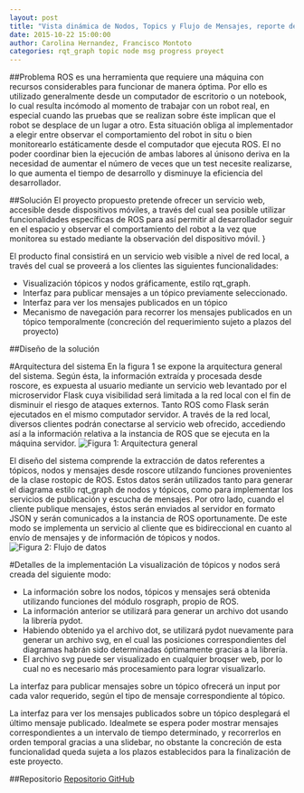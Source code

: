 ```yaml
---
layout: post
title: "Vista dinámica de Nodos, Topics y Flujo de Mensajes, reporte de la propuesta."
date: 2015-10-22 15:00:00
author: Carolina Hernandez, Francisco Montoto
categories: rqt_graph topic node msg progress proyect
---
```


##Problema
ROS es una herramienta que requiere una máquina con recursos considerables para funcionar de manera óptima. Por ello es utilizado generalmente desde un computador de escritorio o un notebook, lo cual resulta incómodo al momento de trabajar con un robot real, en especial cuando las pruebas que se realizan sobre éste implican que el robot se desplace de un lugar a otro. Esta situación obliga al implementador a elegir entre observar el comportamiento del robot in situ o bien monitorearlo estáticamente desde el computador que ejecuta ROS. El no poder coordinar bien la ejecución de ambas labores al únisono deriva en la necesidad de aumentar el número de veces que un test necesite realizarse, lo que aumenta el tiempo de desarrollo y disminuye la eficiencia del desarrollador.

##Solución
El proyecto propuesto pretende ofrecer un servicio web, accesible desde dispositivos móviles, a través del cual sea posible utilizar funcionalidades específicas de ROS para así permitir al desarrollador seguir en el espacio y observar el comportamiento del robot a la vez que monitorea su estado mediante la observación del dispositivo móvil. }

El producto final consistirá en un servicio web visible a nivel de red local, a través del cual se proveerá a los clientes las siguientes funcionalidades:
- Visualización tópicos y nodos gráficamente, estilo rqt_graph.
- Interfaz para publicar mensajes a un tópico previamente seleccionado.
- Interfaz para ver los mensajes publicados en un tópico 
- Mecanismo de navegación para recorrer los mensajes publicados en un tópico temporalmente (concreción del requerimiento sujeto a plazos del proyecto)


##Diseño de la solución

#Arquitectura del sistema
En la figura 1 se expone la arquitectura general del sistema. Según ésta, la información extraída y procesada desde roscore, es expuesta al usuario mediante un servicio web levantado por el microservidor Flask cuya visibilidad será limitada a la red local con el fin de disminuir el riesgo de ataques externos. Tanto ROS como Flask serán ejecutados en el mismo computador servidor. 
A través de la red local, diversos clientes podrán conectarse al servicio web ofrecido, accediendo así a la información relativa a la instancia de ROS que se ejecuta en la máquina servidor.
![Figura 1: Arquitectura general]({{site.baseurl}}/assets/gen-architecture.png)

El diseño del sistema comprende la extracción de datos referentes a tópicos, nodos y mensajes desde roscore utilzando funciones provenientes de la clase rostopic de ROS. Estos datos serán utilizados tanto para generar el diagrama estilo rqt_graph de nodos y tópicos, como para implementar los servicios de publicación y escucha de mensajes. Por otro lado, cuando el cliente publique mensajes, éstos serán enviados al servidor en formato JSON y serán comunicados a la instancia de ROS oportunamente. De este modo se implementa un servicio al cliente que es bidireccional en cuanto al envío de mensajes y de información de tópicos y nodos. 
![Figura 2: Flujo de datos]({{site.baseurl}}/assets/data-flow.png)

#Detalles de la implementación
La visualización de tópicos y nodos será creada del siguiente modo:
- La información sobre los nodos, tópicos y mensajes será obtenida utilizando funciones del módulo rosgraph, propio de ROS. 
- La información anterior se utilizará para generar un archivo dot usando la librería pydot. 
- Habiendo obtenido ya el archivo dot, se utilizará pydot nuevamente para generar un archivo svg, en el cual las posiciones correspondientes del diagramas habrán sido determinadas óptimamente gracias a la librería.
- El archivo svg puede ser visualizado en cualquier broqser web, por lo cual no es necesario más procesamiento para lograr visualizarlo. 

La interfaz para publicar mensajes sobre un tópico ofrecerá un input por cada valor requerido, según el tipo de mensaje correspondiente al tópico.

La interfaz para ver los mensajes publicados sobre un tópico desplegará el último mensaje publicado. Idealmete se espera poder mostrar mensajes correspondientes a un intervalo de tiempo determinado, y recorrerlos en orden temporal gracias a una slidebar, no obstante la concreción de esta funcionalidad queda sujeta a los plazos establecidos para la finalización de este proyecto.

##Repositorio
[Repositorio GitHub](https://github.com/carolahp/rostopic-gui)
